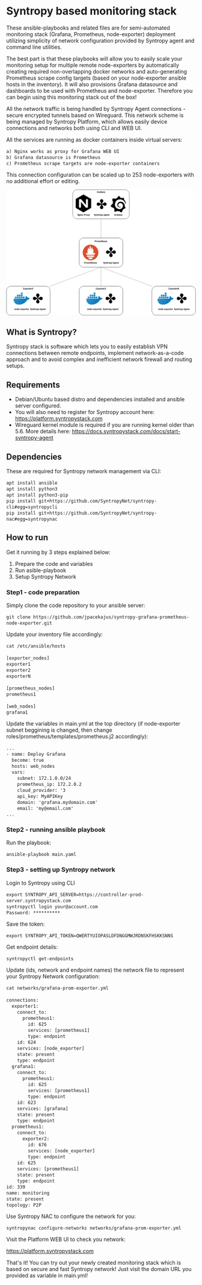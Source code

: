 
# Syntropy based monitoring stack

These ansible-playbooks and related files are for semi-automated monitoring stack (Grafana, Prometheus, node-exporter) deployment utilizing simplicity of network configuration provided by Syntropy agent and command line utilities.

The best part is that these playbooks will allow you to easily scale your monitoring setup for multiple remote node-exporters by automatically creating required non-overlapping docker networks and auto-generating Prometheus scrape config targets (based on your node-exporter ansible hosts in the inventory). It will also provisions Grafana datasource and dashboards to be used with Prometheus and node-exporter. Therefore you can begin using this monitoring stack out of the box!

All the network traffic is being handled by Syntropy Agent connections - secure encrypted tunnels based on Wireguard. This network scheme is being managed by Syntropy Platform, which allows easily device connections and networks both using CLI and WEB UI.

All the services are running as docker containers inside virtual servers:
```
a) Nginx works as proxy for Grafana WEB UI
b) Grafana datasource is Prometheus
c) Prometheus scrape targets are node-exporter containers
```

This connection configuration can be scaled up to 253 node-exporters with no additional effort or editing.

<center><img src="images/diagram.png"></center>


## What is Syntropy?

Syntropy stack is software which lets you to easily establish VPN connections between remote endpoints, implement network-as-a-code approach and to avoid complex and inefficient network firewall and routing setups.

## Requirements

- Debian/Ubuntu based distro and dependencies installed and ansible server configured. 
- You will also need to register for Syntropy account here: https://platform.syntropystack.com
- Wireguard kernel module is required if you are running kernel older than 5.6. More details here: https://docs.syntropystack.com/docs/start-syntropy-agent
## Dependencies

These are required for Syntropy network management via CLI:

```
apt install ansible
apt install python3
apt install python3-pip
pip install git+https://github.com/SyntropyNet/syntropy-cli#egg=syntropycli
pip install git+https://github.com/SyntropyNet/syntropy-nac#egg=syntropynac
```

## How to run

Get it running by 3 steps explained below:

1) Prepare the code and variables
2) Run asible-playbook
3) Setup Syntropy Network

### Step1 - code preparation

Simply clone the code repository to your ansible server:
```
git clone https://github.com/jpacekajus/syntropy-grafana-prometheus-node-exporter.git
```
Update your inventory file accordingly:
```
cat /etc/ansible/hosts

[exporter_nodes]
exporter1
exporter2
exporterN

[prometheus_nodes]
prometheus1

[web_nodes]
grafana1

```
Update the variables in main.yml at the top directory (if node-exporter subnet beggining is changed, then change roles/prometheus/templates/prometheus.j2 accordingly):
```
...
- name: Deploy Grafana
  become: true
  hosts: web_nodes
  vars:
    subnet: 172.1.0.0/24
    prometheus_ip: 172.2.0.2
    cloud_provider: '3
    api_key: MyAPIKey
    domain: 'grafana.mydomain.com'
    email: 'my@email.com'
...
```
### Step2 - running ansible playbook

Run the playbook:
```
ansible-playbook main.yaml
```
### Step3 - setting up Syntropy network

Login to Syntropy using CLI

```
export SYNTROPY_API_SERVER=https://controller-prod-server.syntropystack.com
syntropyctl login your@account.com
Password: **********
```
Save the token:
```
export SYNTROPY_API_TOKEN=QWERTYUIOPASLDFDNGGMWJRDNSKFHSKKSNNS
```
Get endpoint details:
```
syntropyctl get-endpoints
```
Update (ids, network and endpoint names) the network file to represent your Syntropy Network configuration:
```
cat networks/grafana-prom-exporter.yml

connections:
  exporter1:
    connect_to:
      prometheus1:
        id: 625
        services: [prometheus1]
        type: endpoint
    id: 624
    services: [node_exporter]
    state: present
    type: endpoint
  grafana1:
    connect_to:
      prometheus1:
        id: 625
        services: [prometheus1]
        type: endpoint
    id: 623
    services: [grafana]
    state: present
    type: endpoint
  prometheus1:
    connect_to:
      exporter2:
        id: 676
        services: [node_exporter]
        type: endpoint
    id: 625
    services: [prometheus1]
    state: present
    type: endpoint
id: 339
name: monitoring
state: present
topology: P2P

```
Use Syntropy NAC to configure the network for you:
```
syntropynac configure-networks networks/grafana-prom-exporter.yml
```

Visit the Platform WEB UI to check you network: 

https://platform.syntropystack.com

That's it! You can try out your newly created monitoring stack which is based on secure and fast Syntropy network! Just visit the domain URL you provided as variable in main.yml!
